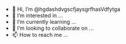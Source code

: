 - 👋 Hi, I’m @hgdashdvgscfjaysgrfhasVdfytga
- 👀 I’m interested in ...
- 🌱 I’m currently learning ...
- 💞️ I’m looking to collaborate on ...
- 📫 How to reach me ...

<!---
hgdashdvgscfjaysgrfhasVdfytga/hgdashdvgscfjaysgrfhasVdfytga is a ✨ special ✨ repository because its `README.md` (this file) appears on your GitHub profile.
You can click the Preview link to take a look at your changes.
--->
